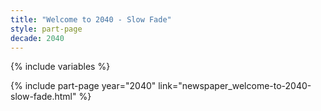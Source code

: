 ```yaml
---
title: "Welcome to 2040 - Slow Fade"
style: part-page
decade: 2040
---
```


{% include variables %}

{% include part-page year="2040" link="newspaper_welcome-to-2040-slow-fade.html" %}
